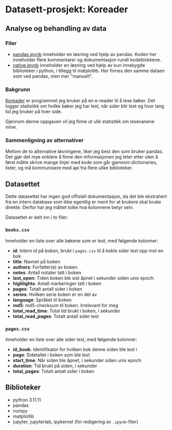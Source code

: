 # Datasett-prosjekt: Koreader

## Analyse og behandling av data

### Filer

- [pandas.ipynb](./pandas.ipynb) inneholder en løsning ved hjelp av pandas. Koden her inneholder flere kommentarer og dokumentasjon rundt kodeblokkene.
- [native.ipynb](./native.ipynb) inneholder en løsning ved hjelp av kun innebygde biblioteker i python, i tillegg til matplotlib. Her finnes den samme dataen som ved pandas, men mer "manuelt".

### Bakgrunn

[Koreader](https://github.com/koreader/koreader) er programmet jeg bruker på en e-reader til å lese bøker. Det logger statistikk om hvilke bøker jeg har lest, når sider blir lest og hvor lang tid jeg bruker på hver side.

Gjennom denne oppgaven vil jeg finne ut ulik statistikk om lesevanene mine.

### Sammenligning av alternativer

Mellom de to alternative løsningene, liker jeg best den som bruker pandas. Det gjør det mye enklere å finne den informasjonen jeg leter etter uten å først måtte skrive mange linjer med kode som går gjennom dictionaries, lister, og må kommunisere med api fra flere ulike biblioteker.

## Datasettet

Dette datasettet har ingen god offisiell dokumentasjon, da det ble ekstrahert fra en intern database som ikke egentlig er ment for at brukere skal bruke direkte. Derfor har jeg måttet tolke hva kolonnene betyr selv.

Datasettet er delt inn i to filer:

### `books.csv`

Inneholder en liste over alle bøkene som er lest, med følgende kolonner:

- **id**: Intern id på boken, brukt i `pages.csv` til å koble sider lest opp mot en bok
- **title**: Navnet på boken
- **authors**: Forfatter(e) av boken.
- **notes**: Antall notater tatt i boken
- **last_open**: Tiden boken ble sist åpnet i sekunder siden unix epoch
- **highlights**: Antall markeringer tatt i boken
- **pages**: Totalt antall sider i boken
- **series**: Hvilken serie boken er en del av
- **language**: Språket til boken
- **md5**: md5-checksum til boken. Irrelevant for meg
- **total_read_time**: Total tid brukt i boken, i sekunder
- **total_read_pages**: Totalt antall sider lest

### `pages.csv`

Inneholder en liste over alle sider lest, med følgende kolonner:

- **id_book**: Identifikator for hvilken bok denne siden ble lest i
- **page**: Sidetallet i boken som ble lest
- **start_time**: Når siden ble åpnet, i sekunder siden unix epoch
- **duration**: Tid brukt på siden, i sekunder
- **total_pages**: Totalt antall sider i boken


## Biblioteker

- python 3.11.11
- pandas
- numpy
- matplotlib
- jupyter, jupyterlab, ipykernel (for redigering av `.ipynb`-filer)
